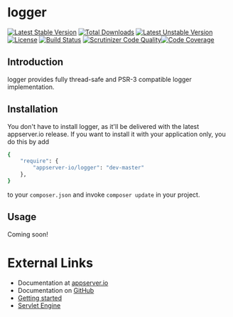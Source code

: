 # logger

[![Latest Stable Version](https://poser.pugx.org/appserver-io/logger/v/stable.png)](https://packagist.org/packages/appserver-io/logger) [![Total Downloads](https://poser.pugx.org/appserver-io/logger/downloads.png)](https://packagist.org/packages/appserver-io/logger) [![Latest Unstable Version](https://poser.pugx.org/appserver-io/logger/v/unstable.png)](https://packagist.org/packages/appserver-io/logger) [![License](https://poser.pugx.org/appserver-io/logger/license.png)](https://packagist.org/packages/appserver-io/logger) [![Build Status](https://travis-ci.org/appserver-io/logger.png)](https://travis-ci.org/appserver-io/logger)
[![Scrutinizer Code Quality](https://scrutinizer-ci.com/g/appserver-io/logger/badges/quality-score.png?b=master)](https://scrutinizer-ci.com/g/appserver-io/logger/?branch=master)[![Code Coverage](https://scrutinizer-ci.com/g/appserver-io/logger/badges/coverage.png?b=master)](https://scrutinizer-ci.com/g/appserver-io/logger/?branch=master)

## Introduction

logger provides fully thread-safe and PSR-3 compatible logger implementation.

## Installation

You don't have to install logger, as it'll be delivered with the latest appserver.io release. If you want to install it with
your application only, you do this by add

```sh
{
    "require": {
        "appserver-io/logger": "dev-master"
    },
}
```

to your ```composer.json``` and invoke ```composer update``` in your project.

## Usage

Coming soon!

# External Links

* Documentation at [appserver.io](http://docs.appserver.io)
* Documentation on [GitHub](https://github.com/techdivision/TechDivision_AppserverDocumentation)
* [Getting started](https://github.com/techdivision/TechDivision_AppserverDocumentation/tree/master/docs/getting-started)
* [Servlet Engine](https://github.com/techdivision/TechDivision_AppserverDocumentation/blob/master/docs/components/engines/servletengine.md)